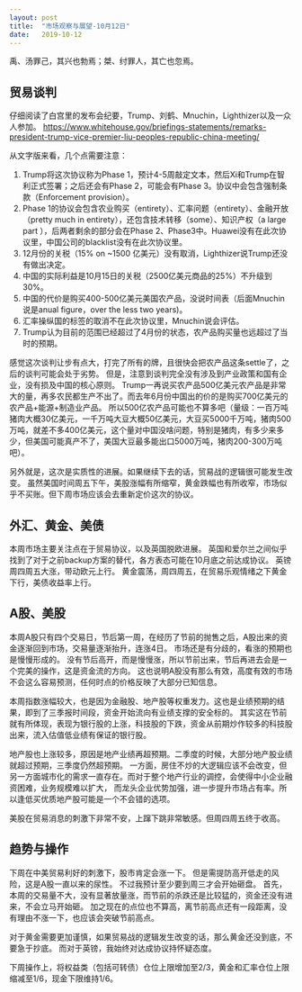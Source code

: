 ```yaml
---
layout: post
title:  "市场观察与展望-10月12日"
date:   2019-10-12
---
```


禹、汤罪己，其兴也勃焉；桀、纣罪人，其亡也忽焉。

## 贸易谈判
仔细阅读了白宫里的发布会纪要，Trump、刘鹤、Mnuchin，Lighthizer以及一众人参加。
https://www.whitehouse.gov/briefings-statements/remarks-president-trump-vice-premier-liu-peoples-republic-china-meeting/

从文字版来看，几个点需要注意：
1. Trump将这次协议称为Phase 1，预计4-5周敲定文本，然后Xi和Trump在智利正式签署；之后还会有Phase 2，可能会有Phase 3。协议中会包含强制条款（Enforcement provision）。
2. Phase 1的协议会包含农业购买（entirety）、汇率问题（entirety）、金融开放（pretty much in entirety），还包含技术转移（some）、知识产权（a large part ），后两者剩余的部分会在Phase 2、Phase3中。Huawei没有在此次协议里，中国公司的blacklist没有在此次协议里。
3. 12月份的关税（15% on ~1500 亿美元）没有取消，Lighthizer说Trump还没有做出决定。
4. 中国的实际利益是10月15日的关税（2500亿美元商品的25%）不升级到30%。
5. 中国的代价是购买400-500亿美元美国农产品，没说时间表（后面Mnuchin说是anual figure，over the less two years)。
6. 汇率操纵国的标签的取消不在此次协议里，Mnuchin说会评估。
7. Trump认为目前的范围已经超过了4月份的状态，农产品购买量也远超过了当时的预期。

感觉这次谈判让步有点大，打完了所有的牌，且很快会把农产品这条settle了，之后的谈判可能会处于劣势。
但是，注意到谈判完全没有涉及到产业政策和国有企业，没有损及中国的核心原则。
Trump一再说买农产品500亿美元农产品是非常大的量，再多农民都生产不出了。而去年6月份中国出的价的是购买700亿美元的农产品+能源+制造业产品。
所以500亿农产品可能也不算多吧（量级：一百万吨猪肉大概30亿美元，一千万吨大豆大概50亿美元，大豆买5000千万吨，猪肉500万吨，就差不多400亿美元，这个量对中国没啥问题，特别是猪肉，有多少来多少，但美国可能真产不了，美国大豆最多能出口5000万吨，猪肉200-300万吨吧）。

另外就是，这次是实质性的进展。如果继续下去的话，贸易战的逻辑很可能发生改变。
虽然美国时间周五下午，美股涨幅有所缩窄，黄金跌幅也有所收窄，市场似乎不买账。但下周市场应该会去重新定价这次的协议。

## 外汇、黄金、美债
本周市场主要关注点在于贸易协议，以及英国脱欧进展。
英国和爱尔兰之间似乎找到了对于之前backup方案的替代，各方表态可能在10月底之前达成协议。
英镑周四周五大涨，带动欧元上行。
黄金震荡，周四周五，在贸易乐观情绪之下黄金下行，美债收益率上行。

## A股、美股
本周A股只有四个交易日，节后第一周，在经历了节前的抛售之后，A股出来的资金逐渐回到市场，交易量逐渐抬升，连涨4日。
市场还是有分歧的，看涨的预期也是慢慢形成的。
没有节后高开，而是慢慢涨，所以节前出来，节后再进去会是一个完美的操作，这是资金流的方向。
这也说明A股没有那么有效，高度有效的市场不会这么容易预测，任何时点的价格反映了大部分已知信息。

本周指数涨幅较大，也是因为金融股、地产股等权重发力。这也是业绩预期的结果，即到了三季报时间段，资金开始流向有业绩支撑的安全标的。
其实这在节前就有所体现，表现为银行股的上涨，科技股的下跌，资金从前期炒作较多的科技股出来，流入估值低业绩有保证的银行股。

地产股也上涨较多，原因是地产业绩再超预期。二季度的时候，大部分地产股业绩就超过预期，三季度仍然超预期。
一方面，房住不炒的大逻辑应该不会改变，但另一方面城市化的需求一直存在。而对于整个地产行业的调控，会使得中小企业融资困难，业务规模难以扩大，
而龙头企业优势加强，进一步提升市场占有率。所以逢低买优质地产股可能是一个不会错的选项。

美股在贸易消息的刺激下非常不安，上蹿下跳非常敏感。但周四周五终于收高。

## 趋势与操作
下周在中美贸易利好的刺激下，股市肯定会涨一下。
但是需提防高开低走的风险，这是A股一直以来的尿性。
不过我预计至少要到周三才会开始砸盘。
首先，本周的交易量不大，没有显著放量涨，而节前的杀跌还是比较猛的，资金还没有进来，不会立马开始砸。
加之现在的点位也不算高，离节前高点还有一段距离，没有理由不涨一下，也应该会突破节前高点。

对于黄金需要更加谨慎，如果贸易战的逻辑发生改变的话，那么黄金还没到底，不要急于抄底。
而对于英镑，我始终对达成协议持怀疑态度。

下周操作上，将权益类（包括可转债）仓位上限增加至2/3，黄金和汇率仓位上限缩减至1/6，现金下限维持1/6。
